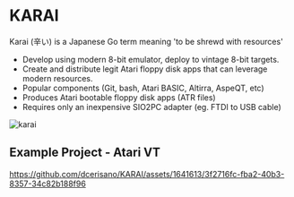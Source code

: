 # KARAI 
Karai (辛い) is a Japanese Go term meaning 'to be shrewd with resources'
- Develop using modern 8-bit emulator, deploy to vintage 8-bit targets.
- Create and distribute legit Atari floppy disk apps that can leverage modern resources.
- Popular components (Git, bash, Atari BASIC, Altirra, AspeQT, etc)
- Produces Atari bootable floppy disk apps (ATR files)
- Requires only an inexpensive SIO2PC adapter (eg. FTDI to USB cable)
  
![karai](https://github.com/dcerisano/KARAI/assets/1641613/b21c123c-2059-4d54-b0e1-69c76d53f63e)


## Example Project - Atari VT


https://github.com/dcerisano/KARAI/assets/1641613/3f2716fc-fba2-40b3-8357-34c82b188f96





  


